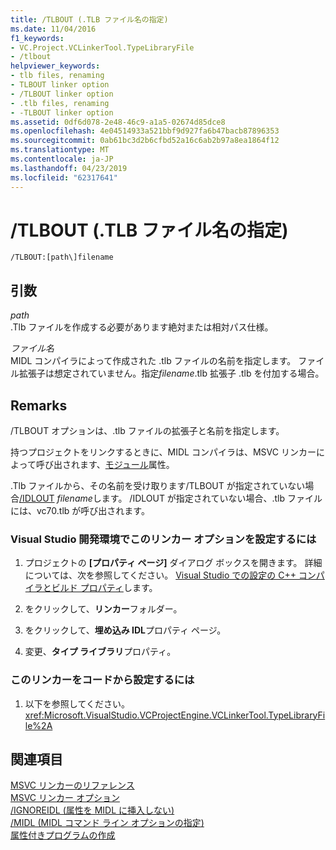 ```yaml
---
title: /TLBOUT (.TLB ファイル名の指定)
ms.date: 11/04/2016
f1_keywords:
- VC.Project.VCLinkerTool.TypeLibraryFile
- /tlbout
helpviewer_keywords:
- tlb files, renaming
- TLBOUT linker option
- /TLBOUT linker option
- .tlb files, renaming
- -TLBOUT linker option
ms.assetid: 0df6d078-2e48-46c9-a1a5-02674d85dce8
ms.openlocfilehash: 4e04514933a521bbf9d927fa6b47bacb87896353
ms.sourcegitcommit: 0ab61bc3d2b6cfbd52a16c6ab2b97a8ea1864f12
ms.translationtype: MT
ms.contentlocale: ja-JP
ms.lasthandoff: 04/23/2019
ms.locfileid: "62317641"
---
```

# <a name="tlbout-name-tlb-file"></a>/TLBOUT (.TLB ファイル名の指定)

```
/TLBOUT:[path\]filename
```

## <a name="arguments"></a>引数

*path*<br/>
.Tlb ファイルを作成する必要があります絶対または相対パス仕様。

*ファイル名*<br/>
MIDL コンパイラによって作成された .tlb ファイルの名前を指定します。 ファイル拡張子は想定されていません。指定*filename*.tlb 拡張子 .tlb を付加する場合。

## <a name="remarks"></a>Remarks

/TLBOUT オプションは、.tlb ファイルの拡張子と名前を指定します。

持つプロジェクトをリンクするときに、MIDL コンパイラは、MSVC リンカーによって呼び出されます、[モジュール](../../windows/module-cpp.md)属性。

.Tlb ファイルから、その名前を受け取ります/TLBOUT が指定されていない場合[/IDLOUT](idlout-name-midl-output-files.md) *filename*します。 /IDLOUT が指定されていない場合、.tlb ファイルには、vc70.tlb が呼び出されます。

### <a name="to-set-this-linker-option-in-the-visual-studio-development-environment"></a>Visual Studio 開発環境でこのリンカー オプションを設定するには

1. プロジェクトの **[プロパティ ページ]** ダイアログ ボックスを開きます。 詳細については、次を参照してください。 [Visual Studio での設定の C++ コンパイラとビルド プロパティ](../working-with-project-properties.md)します。

1. をクリックして、**リンカー**フォルダー。

1. をクリックして、**埋め込み IDL**プロパティ ページ。

1. 変更、**タイプ ライブラリ**プロパティ。

### <a name="to-set-this-linker-option-programmatically"></a>このリンカーをコードから設定するには

1. 以下を参照してください。<xref:Microsoft.VisualStudio.VCProjectEngine.VCLinkerTool.TypeLibraryFile%2A>

## <a name="see-also"></a>関連項目

[MSVC リンカーのリファレンス](linking.md)<br/>
[MSVC リンカー オプション](linker-options.md)<br/>
[/IGNOREIDL (属性を MIDL に挿入しない)](ignoreidl-don-t-process-attributes-into-midl.md)<br/>
[/MIDL (MIDL コマンド ライン オプションの指定)](midl-specify-midl-command-line-options.md)<br/>
[属性付きプログラムの作成](../../windows/building-an-attributed-program.md)

